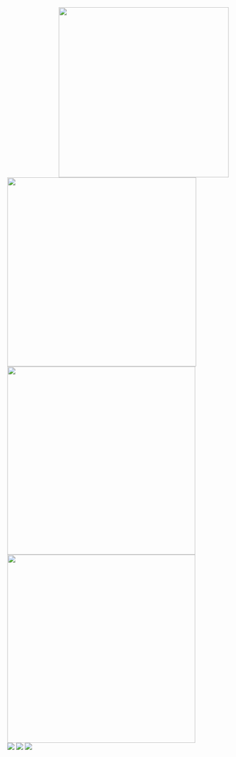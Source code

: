 <div>
  <img src="https://spotify-github-profile.kittinanx.com/api/view.svg?uid=ykc2ayrc9ii9oigdnc9chyn1i&cover_image=true&theme=default&show_offline=false&background_color=121212&interchange=true&bar_color_cover=trueg" width="387" align="right" />
  <img src="https://lanyard.kyrie25.me/api/492707412504215552?idleMessage=Doing%20nothing%20at%20the%20moment" width="430">
  <br/>
  
  <img src="https://github-readme-streak-stats.herokuapp.com/?user=Schuh1337&theme=dark&hide_border=true" width="428">

</div>

  <img src="https://github-readme-stats.vercel.app/api/top-langs/?username=Schuh1337&theme=dark&show_icons=true&hide_border=true&layout=compact" width="428">

<div>
    <img src="https://img.shields.io/github/followers/Schuh1337?label=Follow&style=flat" />
    <img src="https://komarev.com/ghpvc/?username=Schuh1337&color=blue"/>
    <img src="https://img.shields.io/github/stars/Schuh1337?affiliations=OWNER%2CCOLLABORATOR&style=flat"/>
</div>

</div>

